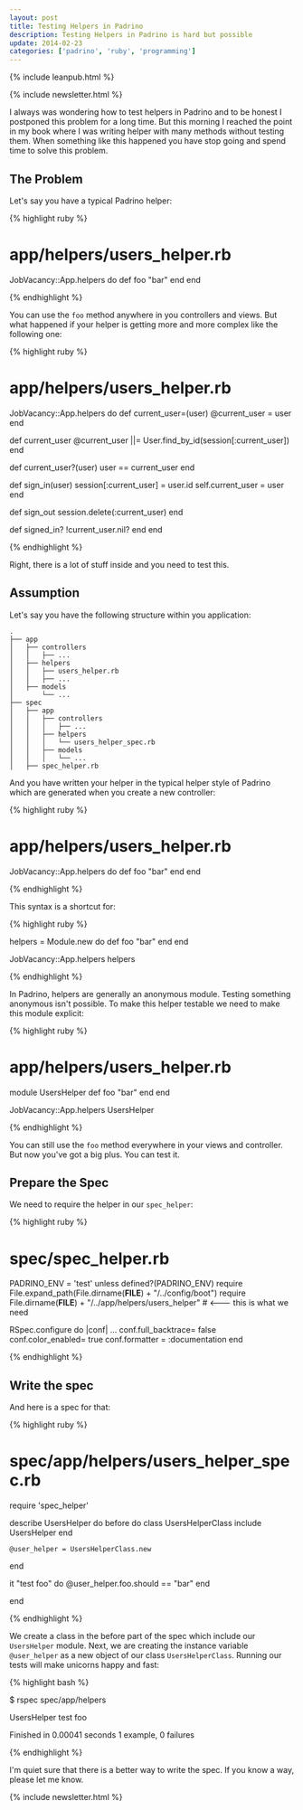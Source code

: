 ```yaml
---
layout: post
title: Testing Helpers in Padrino
description: Testing Helpers in Padrino is hard but possible
update: 2014-02-23
categories: ['padrino', 'ruby', 'programming']
---
```


{% include leanpub.html %}

{% include newsletter.html %}

I always was wondering how to test helpers in Padrino and to be honest I postponed this problem for a long time. But
this morning I reached the point in my book where I was writing helper with many methods without testing them. When
something like this happened you have stop going and spend time to solve this problem.


## The Problem

Let's say you have a typical Padrino helper:


{% highlight ruby %}

# app/helpers/users_helper.rb

JobVacancy::App.helpers do
  def foo
    "bar"
  end
end

{% endhighlight %}


You can use the `foo` method anywhere in you controllers and views. But what happened if your helper
is getting more and more complex like the following one:


{% highlight ruby %}
# app/helpers/users_helper.rb

JobVacancy::App.helpers do
  def current_user=(user)
    @current_user = user
  end

  def current_user
    @current_user ||= User.find_by_id(session[:current_user])
  end

  def current_user?(user)
    user == current_user
  end

  def sign_in(user)
    session[:current_user] = user.id
    self.current_user = user
  end

  def sign_out
    session.delete(:current_user)
  end

  def signed_in?
    !current_user.nil?
  end
end

{% endhighlight %}


Right, there is a lot of stuff inside and you need to test this.


## Assumption

Let's say you have the following structure within you application:

    .
    ├── app
    │   ├── controllers
    │   │   ├── ...
    │   ├── helpers
    │   │   ├── users_helper.rb
    │   │   ├── ...
    │   ├── models
    │       └── ...
    ├── spec
    │   ├── app
    │   │   ├── controllers
    │   │   │   ├── ...
    │   │   ├── helpers
    │   │   │   └── users_helper_spec.rb
    │   │   ├── models
    │   │   │   └── ...
    │   ├── spec_helper.rb


And you have written your helper in the typical helper style of Padrino which are generated when you create a new
controller:


{% highlight ruby %}

# app/helpers/users_helper.rb

JobVacancy::App.helpers do
  def foo
    "bar"
  end
end

{% endhighlight %}


This syntax is a shortcut for:


{% highlight ruby %}

helpers = Module.new do
  def foo
    "bar"
  end
end

JobVacancy::App.helpers helpers

{% endhighlight %}


In Padrino, helpers are generally an anonymous module. Testing something anonymous isn't possible. To make this helper
testable we need to make this module explicit:


{% highlight ruby %}
# app/helpers/users_helper.rb

module UsersHelper
  def foo
    "bar"
  end
end

JobVacancy::App.helpers UsersHelper

{% endhighlight %}


You can still use the `foo` method everywhere in your views and controller. But now you've got a big plus. You can test it.


## Prepare the Spec

We need to require the helper in our `spec_helper`:


{% highlight ruby %}
# spec/spec_helper.rb

PADRINO_ENV = 'test' unless defined?(PADRINO_ENV)
require File.expand_path(File.dirname(__FILE__) + "/../config/boot")
require File.dirname(__FILE__) + "/../app/helpers/users_helper" # <--- this is what we need

RSpec.configure do |conf|
  ...
  conf.full_backtrace= false
  conf.color_enabled= true
  conf.formatter = :documentation
end

{% endhighlight %}


## Write the spec

And here is a spec for that:

{% highlight ruby %}
# spec/app/helpers/users_helper_spec.rb
require 'spec_helper'

describe UsersHelper do
  before do
    class UsersHelperClass
      include UsersHelper
    end

    @user_helper = UsersHelperClass.new
  end

  it "test foo" do
    @user_helper.foo.should == "bar"
  end

end

{% endhighlight %}


We create a class in the before part of the spec which include our `UsersHelper` module. Next, we are creating the instance variable `@user_helper` as a new object of our class `UsersHelperClass`. Running our tests will make unicorns happy and fast:


{% highlight bash %}

$ rspec spec/app/helpers

  UsersHelper
    test foo

  Finished in 0.00041 seconds
  1 example, 0 failures

{% endhighlight %}


I'm quiet sure that there is a better way to write the spec. If you know a way, please let me know.

{% include newsletter.html %}


